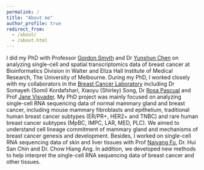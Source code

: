 ```yaml
---
permalink: /
title: "About me"
author_profile: true
redirect_from: 
  - /about/
  - /about.html
---
```



I did my PhD with Professor [Gordon Smyth](https://scholar.google.com/citations?user=k1z6axEAAAAJ&hl=en) and Dr [Yunshun Chen](https://scholar.google.com/citations?user=rIeDs2sAAAAJ&hl=en) on analyzing single-cell and spatial transcriptomics data of breast cancer at Bioinformatics Division in Walter and Eliza Hall Institute of Medical Research, The University of Melbourne. During my PhD, I worked closely with my collaborators in the [Breast Cancer Laboratory](https://www.wehi.edu.au/laboratory/breast-cancer-laboratory/) including Dr Somayeh (Somi) Kordafshari, Xiaoyu (Shirley) Song, Dr [Rosa Pascual](https://scholar.google.com/citations?user=AJYK0kIAAAAJ&hl=en) and Prof [Jane Visvader](https://scholar.google.com.au/citations?user=dyAm7HMAAAAJ&hl=en). My PhD project was mainly focused on analyzing single-cell RNA sequencing data of normal mammary gland and breast cancer, including mouse mammary fibroblasts and epithelium, traditional human breast cancer subtypes (ER/PR+, HER2+ and TNBC) and rare human breast cancer subtypes (MpBC, IMPC, LAR, MED, PLC). We aimed to understand cell lineage commitment of mammary gland and mechanisms of breast cancer genesis and development. Besides, I worked on single-cell RNA sequencing data of skin and liver tissues with Prof [Naiyang Fu](https://scholar.google.com/citations?user=ujBX2REAAAAJ&hl=en), Dr. Hui San Chin and Dr. Chow Hiang Ang. In addition, we developed new methods to help interpret the single-cell RNA sequencing data of breast cancer and other tissues.